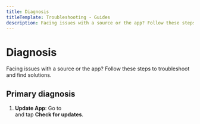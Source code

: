 ```yaml
---
title: Diagnosis
titleTemplate: Troubleshooting - Guides
description: Facing issues with a source or the app? Follow these steps to troubleshoot and find solutions.
---
```


# Diagnosis

Facing issues with a source or the app?
Follow these steps to troubleshoot and find solutions.

## Primary diagnosis

1. **Update App**: Go to <nav to="update"> and tap **Check for updates**.
